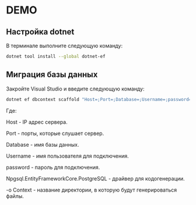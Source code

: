 # DEMO## Настройка dotnetВ терминале выполните следующую команду:```bashdotnet tool install --global dotnet-ef```##   Миграция базы данныхЗакройте Visual Studio и введите следующую команду:```bashdotnet ef dbcontext scaffold "Host=;Port=;Database=;Username=;password=" Npgsql.EntityFrameworkCore.PostgreSQL -o Context```Где:Host - IP адрес сервера.Port - порты, которые слушает сервер.Database - имя базы данных.Username - имя пользователя для подключения.password - пароль для подключения.Npgsql.EntityFrameworkCore.PostgreSQL - драйвер для кодогенерации.-o Context - название директории, в которую будут генерироваться файлы.